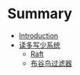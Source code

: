 # Summary

* [Introduction](README.md)
* [读多写少系统](read_more_write_less/README.md)
  * [Raft](read_more_write_less/raft.md)
  * [布谷鸟过滤器](read_more_write_less/布谷鸟过滤器.md)

